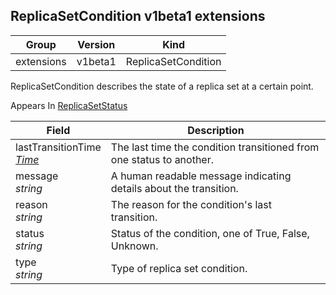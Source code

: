## ReplicaSetCondition v1beta1 extensions

Group        | Version     | Kind
------------ | ---------- | -----------
extensions | v1beta1 | ReplicaSetCondition



ReplicaSetCondition describes the state of a replica set at a certain point.

<aside class="notice">
Appears In  <a href="#replicasetstatus-v1beta1">ReplicaSetStatus</a> </aside>

Field        | Description
------------ | -----------
lastTransitionTime <br /> *[Time](#time-v1)*  | The last time the condition transitioned from one status to another.
message <br /> *string*  | A human readable message indicating details about the transition.
reason <br /> *string*  | The reason for the condition's last transition.
status <br /> *string*  | Status of the condition, one of True, False, Unknown.
type <br /> *string*  | Type of replica set condition.

